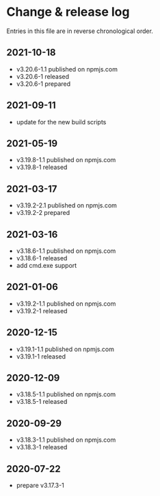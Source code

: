 # Change & release log

Entries in this file are in reverse chronological order.

## 2021-10-18

- v3.20.6-1.1 published on npmjs.com
- v3.20.6-1 released
- v3.20.6-1 prepared

## 2021-09-11

- update for the new build scripts

## 2021-05-19

- v3.19.8-1.1 published on npmjs.com
- v3.19.8-1 released

## 2021-03-17

- v3.19.2-2.1 published on npmjs.com
- v3.19.2-2 prepared

## 2021-03-16

- v3.18.6-1.1 published on npmjs.com
- v3.18.6-1 released
- add cmd.exe support

## 2021-01-06

- v3.19.2-1.1 published on npmjs.com
- v3.19.2-1 released

## 2020-12-15

- v3.19.1-1.1 published on npmjs.com
- v3.19.1-1 released

## 2020-12-09

- v3.18.5-1.1 published on npmjs.com
- v3.18.5-1 released

## 2020-09-29

- v3.18.3-1.1 published on npmjs.com
- v3.18.3-1 released

## 2020-07-22

- prepare v3.17.3-1
